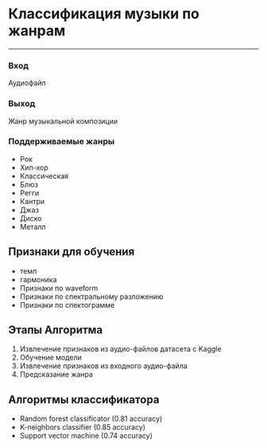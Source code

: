 # Классификация музыки по жанрам

---

### Вход

Аудиофайл

### Выход

Жанр музыкальной композиции

### Поддерживаемые жанры

- Рок
- Хип-хор
- Классическая
- Блюз
- Регги
- Кантри
- Джаз
- Диско
- Металл

## Признаки для обучения

- темп
- гармоника
- Признаки по waveform
- Признаки по спектральному разложению
- Признаки по спектограмме

## Этапы Алгоритма

1. Извлечение признаков из аудио-файлов датасета с Kaggle
2. Обучение модели
3. Извлечение признаков из входного аудио-файла
4. Предсказание жанра

## Алгоритмы классификатора

- Random forest classificator (0.81 accuracy)
- K-neighbors classifier (0.85 accuracy)
- Support vector machine (0.74 accuracy)
